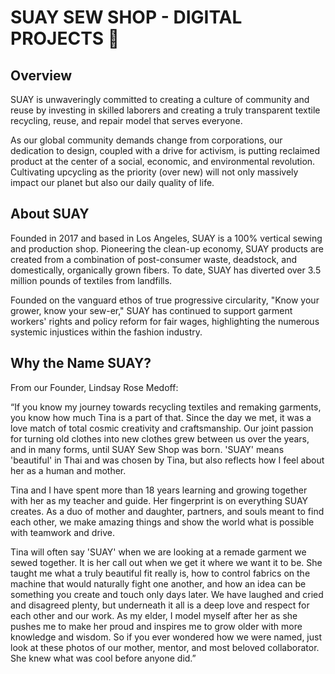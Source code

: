 # SUAY SEW SHOP - DIGITAL PROJECTS 👋

## Overview

SUAY is unwaveringly committed to creating a culture of community and reuse by investing in skilled laborers and creating a truly transparent textile recycling, reuse, and repair model that serves everyone.

As our global community demands change from corporations, our dedication to design, coupled with a drive for activism, is putting reclaimed product at the center of a social, economic, and environmental revolution. Cultivating upcycling as the priority (over new) will not only massively impact our planet but also our daily quality of life.

## About SUAY

Founded in 2017 and based in Los Angeles, SUAY is a 100% vertical sewing and production shop. Pioneering the clean-up economy, SUAY products are created from a combination of post-consumer waste, deadstock, and domestically, organically grown fibers. To date, SUAY has diverted over 3.5 million pounds of textiles from landfills.

Founded on the vanguard ethos of true progressive circularity, "Know your grower, know your sew-er," SUAY has continued to support garment workers' rights and policy reform for fair wages, highlighting the numerous systemic injustices within the fashion industry.

## Why the Name SUAY?

From our Founder, Lindsay Rose Medoff:

“If you know my journey towards recycling textiles and remaking garments, you know how much Tina is a part of that. Since the day we met, it was a love match of total cosmic creativity and craftsmanship. Our joint passion for turning old clothes into new clothes grew between us over the years, and in many forms, until SUAY Sew Shop was born. 'SUAY' means 'beautiful' in Thai and was chosen by Tina, but also reflects how I feel about her as a human and mother.

Tina and I have spent more than 18 years learning and growing together with her as my teacher and guide. Her fingerprint is on everything SUAY creates. As a duo of mother and daughter, partners, and souls meant to find each other, we make amazing things and show the world what is possible with teamwork and drive.

Tina will often say 'SUAY' when we are looking at a remade garment we sewed together. It is her call out when we get it where we want it to be. She taught me what a truly beautiful fit really is, how to control fabrics on the machine that would naturally fight one another, and how an idea can be something you create and touch only days later. We have laughed and cried and disagreed plenty, but underneath it all is a deep love and respect for each other and our work. As my elder, I model myself after her as she pushes me to make her proud and inspires me to grow older with more knowledge and wisdom. So if you ever wondered how we were named, just look at these photos of our mother, mentor, and most beloved collaborator. She knew what was cool before anyone did.”
